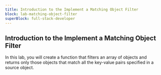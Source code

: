 ```yaml
---
title: Introduction to the Implement a Matching Object Filter
block: lab-matching-object-filter
superBlock: full-stack-developer
---
```


## Introduction to the Implement a Matching Object Filter

In this lab, you will create a function that filters an array of objects and returns only those objects that match all the key-value pairs specified in a source object.
